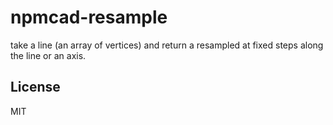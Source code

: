 # npmcad-resample

take a line (an array of vertices) and return a resampled at fixed steps along the line or an axis.

## License

MIT
